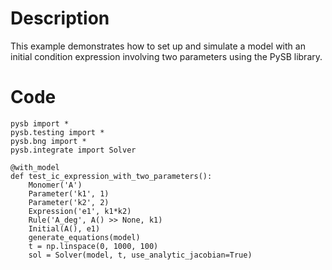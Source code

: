 # Description
This example demonstrates how to set up and simulate a model with an initial condition expression involving two parameters using the PySB library.

# Code
```
pysb import *
pysb.testing import *
pysb.bng import *
pysb.integrate import Solver

@with_model
def test_ic_expression_with_two_parameters():
    Monomer('A')
    Parameter('k1', 1)
    Parameter('k2', 2)
    Expression('e1', k1*k2)
    Rule('A_deg', A() >> None, k1)
    Initial(A(), e1)
    generate_equations(model)
    t = np.linspace(0, 1000, 100)
    sol = Solver(model, t, use_analytic_jacobian=True)

```
